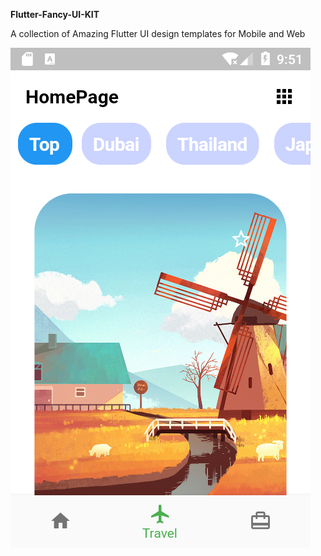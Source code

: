 **Flutter-Fancy-UI-KIT**


A collection of Amazing Flutter UI design templates for Mobile and Web

![AnimCol](https://github.com/norbertkross/Flutter-Fancy-UI-KIT/blob/master/%231_AimCol/Screenshot_1567849868.png)
